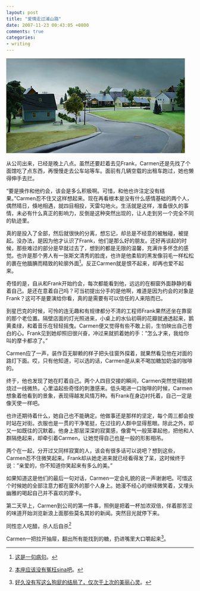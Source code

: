 ```yaml
---
layout: post
title: "爱情走过浦山路"
date: 2007-11-23 00:43:05 +0800
comments: true
categories: 
- writing
---
```


![Vhost threshold](/downloads/images/2007_11/eshan_road.jpeg "Don't touch me...")

从公司出来，已经是晚上八点。虽然还要赶着去见Frank，Carmen还是先找了个面馆吃了点东西，再慢慢走去公车站等车。面前有几辆空载的出租车跑过，她也懒得伸手去拦。

“要是换作和他约会，该会是多么积极啊。可惜，和他也许注定没有结果。”Carmen忍不住又这样想起来。现在再看根本是没有什么感情基础的两个人，偶然晴日，倏地相遇，就四目相投，天雷勾地火。生活就是这样，准备很久的事情，未必有什么真正的影响力，反倒是这种突然出现的，让人走到另一个完全不同的轨迹里。

真的是投入了全部，然后就很快的分离，想忘记，却总是不经意的被触碰，被提起。没办法，是因为他才认识了Frank，他们是那么好的朋友。还好再谈起的时候，那些难过的部分是早就过去了，想到的都是无限的温馨，充满许多怀念的感觉。也许是那个男人有一张斯文清秀的脸庞，也许是他柔软的黑发像羽毛一样松松的裹在他腼腆而精致的轮廓外面[^1]。反正Carmen就是恨不起来，却再也爱不起来。

奇怪的是，自从和Frank开始约会，每次都能看到他，远远的在橱窗外面静静的看着自己。是还在意着自己吗？可当初提出分手的是他啊，难道是因为约会的对象是Frank？这可不是要演给你看，真的是需要有可以信任的人来陪而已。

到星巴克的时候，可怜的连无趣和有规律都分不清的工程师Frank果然还坐在靠窗的那个老位置。隔壁店面的灯光照进来，小桌上的水仙初萌的花瓣就通透起来，鹅黄柔绿，和着音乐在轻轻摇曳。Carmen便又觉得有些不敢上前，生怕映出自己苍白的心。Frank见到她却照旧很兴奋，冲过来就抓着她的手：”怎么才来，我给你叫的摩卡都凉了。”

Carmen应了一声，装作百无聊赖的样子把头往窗外探着，就果然看见他在对面的路灯下面。哎，只有他知道，可以选的话，Carmen是从来不喝加糖加奶油的咖啡的。

终于，他也发现了她在盯着自己。两个人四目交接的瞬间，Carmen突然觉得脸颊烧过一线微热，心里溢起些奇怪的刺激感来。低头喝进一口咖啡的时候，Carmen想象着他看到的景象，表现得越发风情万种。有Frank在身边衬托着，自己一定是像天使一样吧。

也许还期待着什么，她自己也不能确定。他做事还是那样的坚定，每个周三都会按时站在对街。衣服也是一贯的干净笔挺，在过往的人群中显得惹眼。除此之外，却又一如既往的沉默着。他身上那层深深的寂寞感，像雾气一般笼罩起他，把他和人群隔绝起来，却牵引着Carmen，让她觉得自己也是一般的形影相吊。

两个在一起，分开过又同样寂寞的人，该会有很多话可以说吧？想到这些，Carmen忍不住微笑起来。Frank却从她走进来就已经看得发了呆，这时候终于说：”亲爱的，你不知道你笑起来有多么的美。”

如果知道这是他们的最后一句对话，Carmen一定会礼貌的说一声谢谢吧。可惜这个时候她的全部注意力都在窗外的那个人身上。她漫不经心的继续微笑着，又埋头幽雅的喝起自己并不喜欢的摩卡。

第二天早上，Carmen到公司的第一件事，照例是把着一杯加浓双倍，伴着那苦涩的味道开始浏览新浪上面那些莫名其妙的新闻。突然目光就停下来。

同性恋人吃醋，杀人后自杀[^2]

Carmen一把拉开抽屉，翻出所有能找到的糖，扔进嘴里大口嚼起来[^3]。

[^1]: [这是一句病句](#)。  
[^2]: [本座应该没有冤枉sina吧](#)。  
[^3]: [好久没有写这么狗屁的结局了，仅次于上次的美丽心灵](#)。
